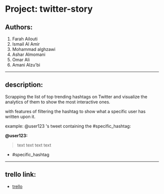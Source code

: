 # Project: twitter-story

## Authors: 

1. Farah Ailouti
2. Ismail Al Amir
3. Mohammad alghzawi
4. Ashar Almomani
5. Omar Ali
6. Amani Alzu'bi

---

## description:

Scrapping the list of top trending hashtags on Twitter and visualize the analytics of them to show the most interactive ones.

with features of filtering the hashtag to show what a specific user has written upon it.

example: @user123 's tweet containing the #specific_hashtag:



**@user123:**

>text text text text

- #specific_hashtag
---

## trello link:

* [trello](https://trello.com/invite/b/E4QiduQj/ATTI6541443c64a4b5db46606ecf6ba4c70a9CBEB9A6/401-group-3)


